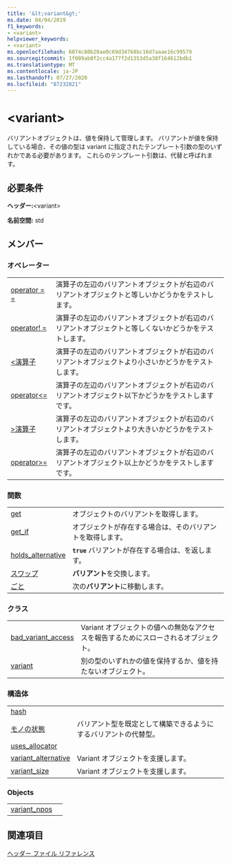 ```yaml
---
title: '&lt;variant&gt;'
ms.date: 04/04/2019
f1_keywords:
- <variant>
helpviewer_keywords:
- <variant>
ms.openlocfilehash: 6074c80b20ae0c69d34768bc16d7aaae16c99579
ms.sourcegitcommit: 1f009ab0f2cc4a177f2d1353d5a38f164612bdb1
ms.translationtype: MT
ms.contentlocale: ja-JP
ms.lasthandoff: 07/27/2020
ms.locfileid: "87232821"
---
```

# <a name="ltvariantgt"></a>&lt;variant&gt;

バリアントオブジェクトは、値を保持して管理します。 バリアントが値を保持している場合、その値の型は variant に指定されたテンプレート引数の型のいずれかである必要があります。 これらのテンプレート引数は、代替と呼ばれます。

## <a name="requirements"></a>必要条件

**ヘッダー:**\<variant>

**名前空間:** std

## <a name="members"></a>メンバー

### <a name="operators"></a>オペレーター

|||
|-|-|
|[operator = =](../standard-library/forward-list-operators.md#op_eq_eq)|演算子の左辺のバリアントオブジェクトが右辺のバリアントオブジェクトと等しいかどうかをテストします。|
|[operator! =](../standard-library/forward-list-operators.md#op_neq)|演算子の左辺のバリアントオブジェクトが右辺のバリアントオブジェクトと等しくないかどうかをテストします。|
|[<演算子](../standard-library/forward-list-operators.md#op_lt)|演算子の左辺のバリアントオブジェクトが右辺のバリアントオブジェクトより小さいかどうかをテストします。|
|[operator<=](../standard-library/forward-list-operators.md#op_lt_eq)|演算子の左辺のバリアントオブジェクトが右辺のバリアントオブジェクト以下かどうかをテストしますです。|
|[>演算子](../standard-library/forward-list-operators.md#op_gt)|演算子の左辺のバリアントオブジェクトが右辺のバリアントオブジェクトより大きいかどうかをテストします。|
|[operator>=](../standard-library/forward-list-operators.md#op_lt_eq)|演算子の左辺のバリアントオブジェクトが右辺のバリアントオブジェクト以上かどうかをテストしますです。|

### <a name="functions"></a>関数

|||
|-|-|
|[get](../standard-library/variant-functions.md#get)|オブジェクトのバリアントを取得します。|
|[get_if](../standard-library/variant-functions.md#get_if)|オブジェクトが存在する場合は、そのバリアントを取得します。|
|[holds_alternative](../standard-library/variant-functions.md#holds_alternative)|**`true`** バリアントが存在する場合は、を返します。|
|[スワップ](../standard-library/variant-functions.md#swap)|**バリアント**を交換します。|
|[ごと](../standard-library/variant-functions.md#visit)|次の**バリアント**に移動します。|

### <a name="classes"></a>クラス

|||
|-|-|
|[bad_variant_access](../standard-library/bad-variant-access-class.md)|Variant オブジェクトの値への無効なアクセスを報告するためにスローされるオブジェクト。|
|[variant](../standard-library/variant.md)|別の型のいずれかの値を保持するか、値を持たないオブジェクト。|

### <a name="structs"></a>構造体

|||
|-|-|
|[hash](../standard-library/hash-structure.md)||
|[モノの状態](../standard-library/monostate-structure.md)|バリアント型を既定として構築できるようにするバリアントの代替型。|
|[uses_allocator](../standard-library/uses-allocator-structure.md)||
|[variant_alternative](../standard-library/variant-alternative-structure.md)|Variant オブジェクトを支援します。|
|[variant_size](../standard-library/variant-size-structure.md)|Variant オブジェクトを支援します。|

### <a name="objects"></a>Objects

|||
|-|-|
|[variant_npos](../standard-library/variant-functions.md#variant_npos)||

## <a name="see-also"></a>関連項目

[ヘッダー ファイル リファレンス](../standard-library/cpp-standard-library-header-files.md)
